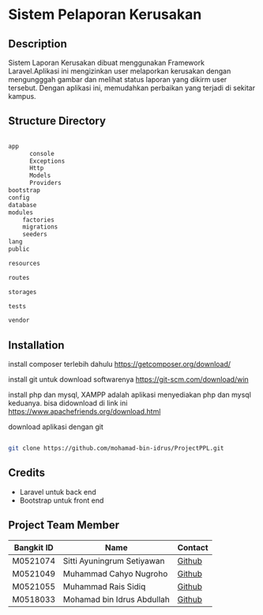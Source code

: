 # Sistem Pelaporan Kerusakan

## Description
Sistem Laporan Kerusakan dibuat menggunakan Framework Laravel.Aplikasi ini mengizinkan user melaporkan kerusakan dengan mengungggah gambar dan melihat status laporan yang dikirm user tersebut. Dengan aplikasi ini, memudahkan perbaikan yang terjadi di sekitar kampus. 
## Structure Directory

``` bash

app
      console
      Exceptions
      Http
      Models
      Providers
bootstrap
config
database
modules
    factories
    migrations
    seeders
lang
public

resources

routes

storages

tests

vendor


```
## Installation

install composer terlebih dahulu
https://getcomposer.org/download/

install git untuk download softwarenya
https://git-scm.com/download/win

install php dan mysql,
XAMPP adalah aplikasi menyediakan php dan mysql keduanya. 
bisa didownload di link ini https://www.apachefriends.org/download.html 

download aplikasi dengan git 
```bash

git clone https://github.com/mohamad-bin-idrus/ProjectPPL.git 


```


    
## Credits

- Laravel untuk back end
- Bootstrap untuk front end
## Project Team Member

|Bangkit ID|Name|Contact|
|-----|-----|-----|
|M0521074|Sitti Ayuningrum Setiyawan|[Github](https://github.com/ningrom) 
|M0521049|Muhammad Cahyo Nugroho|[Github](https://github.com/cahyoooo) 
|M0521055|Muhammad Rais Sidiq|[Github](https://github.com/raissidiq16) 
|M0518033|Mohamad bin Idrus Abdullah|[Github](https://github.com/mohamad-bin-idrus) 

